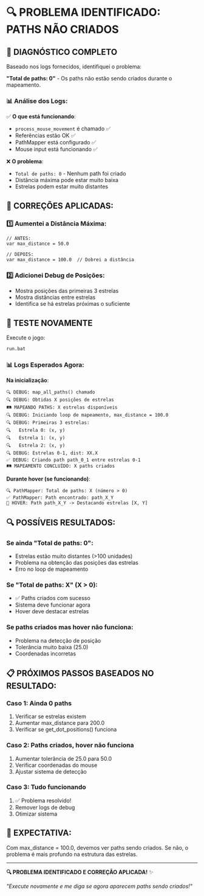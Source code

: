 # 🔍 PROBLEMA IDENTIFICADO: PATHS NÃO CRIADOS

## 🚨 **DIAGNÓSTICO COMPLETO**

Baseado nos logs fornecidos, identifiquei o problema:

**"Total de paths: 0"** - Os paths não estão sendo criados durante o mapeamento.

### 📊 **Análise dos Logs**:

✅ **O que está funcionando**:
- `process_mouse_movement` é chamado ✅
- Referências estão OK ✅
- PathMapper está configurado ✅
- Mouse input está funcionando ✅

❌ **O problema**:
- `Total de paths: 0` - Nenhum path foi criado
- Distância máxima pode estar muito baixa
- Estrelas podem estar muito distantes

## 🔧 **CORREÇÕES APLICADAS**:

### **1️⃣ Aumentei a Distância Máxima**:
```gdscript
// ANTES:
var max_distance = 50.0

// DEPOIS:
var max_distance = 100.0  // Dobrei a distância
```

### **2️⃣ Adicionei Debug de Posições**:
- Mostra posições das primeiras 3 estrelas
- Mostra distâncias entre estrelas
- Identifica se há estrelas próximas o suficiente

## 🧪 **TESTE NOVAMENTE**

Execute o jogo:

```bash
run.bat
```

### 📊 **Logs Esperados Agora**:

**Na inicialização**:
```
🔍 DEBUG: map_all_paths() chamado
🔍 DEBUG: Obtidas X posições de estrelas
🛤️ MAPEANDO PATHS: X estrelas disponíveis
🔍 DEBUG: Iniciando loop de mapeamento, max_distance = 100.0
🔍 DEBUG: Primeiras 3 estrelas:
🔍   Estrela 0: (x, y)
🔍   Estrela 1: (x, y)
🔍   Estrela 2: (x, y)
🔍 DEBUG: Estrelas 0-1, dist: XX.X
✅ DEBUG: Criando path path_0_1 entre estrelas 0-1
🛤️ MAPEAMENTO CONCLUÍDO: X paths criados
```

**Durante hover (se funcionando)**:
```
🔍 PathMapper: Total de paths: X (número > 0)
✅ PathMapper: Path encontrado: path_X_Y
🛜️ HOVER: Path path_X_Y -> Destacando estrelas [X, Y]
```

## 🔍 **POSSÍVEIS RESULTADOS**:

### **Se ainda "Total de paths: 0"**:
- Estrelas estão muito distantes (>100 unidades)
- Problema na obtenção das posições das estrelas
- Erro no loop de mapeamento

### **Se "Total de paths: X" (X > 0)**:
- ✅ Paths criados com sucesso
- Sistema deve funcionar agora
- Hover deve destacar estrelas

### **Se paths criados mas hover não funciona**:
- Problema na detecção de posição
- Tolerância muito baixa (25.0)
- Coordenadas incorretas

## 📋 **PRÓXIMOS PASSOS BASEADOS NO RESULTADO**:

### **Caso 1: Ainda 0 paths**
1. Verificar se estrelas existem
2. Aumentar max_distance para 200.0
3. Verificar se get_dot_positions() funciona

### **Caso 2: Paths criados, hover não funciona**
1. Aumentar tolerância de 25.0 para 50.0
2. Verificar coordenadas do mouse
3. Ajustar sistema de detecção

### **Caso 3: Tudo funcionando**
1. ✅ Problema resolvido!
2. Remover logs de debug
3. Otimizar sistema

## 🎯 **EXPECTATIVA**:

Com max_distance = 100.0, devemos ver paths sendo criados. Se não, o problema é mais profundo na estrutura das estrelas.

---

**🔍 PROBLEMA IDENTIFICADO E CORREÇÃO APLICADA!** ✨

*"Execute novamente e me diga se agora aparecem paths sendo criados!"*